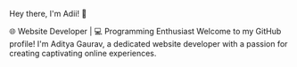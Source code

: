 Hey there, I'm Adii! 👋

🌐 Website Developer | 💻 Programming Enthusiast
Welcome to my GitHub profile! I'm Aditya Gaurav, a dedicated website developer with a passion for creating captivating online experiences.
